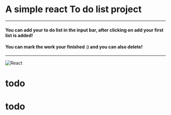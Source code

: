 # A simple react To do list project
---
#### You can add your to do list in the input bar, after clicking on add your first list is added! 
#### You can mark the work your finished :) and you can also delete!
---
![React](https://img.shields.io/badge/React-20232A?style=for-the-badge&logo=react&logoColor=61DAFB)
# todo
# todo
